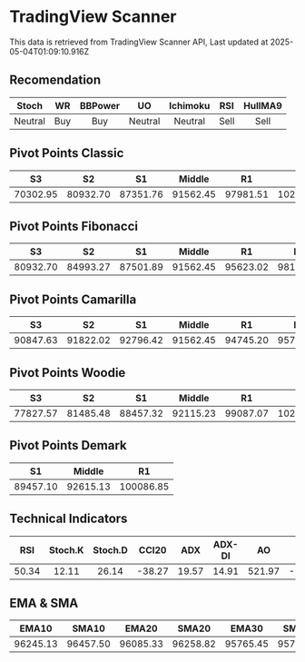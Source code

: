 # TradingView Scanner
This data is retrieved from TradingView Scanner API, Last updated at 2025-05-04T01:09:10.916Z

## Recomendation
| Stoch | WR | BBPower | UO | Ichimoku | RSI | HullMA9 |
| :---: | :---: | :---: | :---: | :---: | :---: | :---: |
| Neutral | Buy | Buy | Neutral | Neutral | Sell | Sell |

## Pivot Points Classic
| S3 | S2 | S1 | Middle | R1 | R2 | R3 |
| :---: | :---: | :---: | :---: | :---: | :---: | :---: |
| 70302.95 | 80932.70 | 87351.76 | 91562.45 | 97981.51 | 102192.20 | 112821.95 |

## Pivot Points Fibonacci
| S3 | S2 | S1 | Middle | R1 | R2 | R3 |
| :---: | :---: | :---: | :---: | :---: | :---: | :---: |
| 80932.70 | 84993.27 | 87501.89 | 91562.45 | 95623.02 | 98131.64 | 102192.20 |

## Pivot Points Camarilla
| S3 | S2 | S1 | Middle | R1 | R2 | R3 |
| :---: | :---: | :---: | :---: | :---: | :---: | :---: |
| 90847.63 | 91822.02 | 92796.42 | 91562.45 | 94745.20 | 95719.60 | 96693.99 |

## Pivot Points Woodie
| S3 | S2 | S1 | Middle | R1 | R2 | R3 |
| :---: | :---: | :---: | :---: | :---: | :---: | :---: |
| 77827.57 | 81485.48 | 88457.32 | 92115.23 | 99087.07 | 102744.98 | 109716.82 |

## Pivot Points Demark
| S1 | Middle | R1 |
| :---: | :---: | :---: |
| 89457.10 | 92615.13 | 100086.85 |

## Technical Indicators
| RSI | Stoch.K | Stoch.D | CCI20 | ADX | ADX-DI | AO | Mom | MACD | MACD | W.R | HullMA9 |
| :---: | :---: | :---: | :---: | :---: | :---: | :---: | :---: | :---: | :---: | :---: | :---: |
| 50.34 | 12.11 | 26.14 | -38.27 | 19.57 | 14.91 | 521.97 | -1053.49 | 335.30 | 497.68 | -94.80 | 95983.60 |

## EMA & SMA
| EMA10 | SMA10 | EMA20 | SMA20 | EMA30 | SMA30 | EMA50 | SMA50 | EMA100 | SMA100 | EMA200 | SMA200 |
| :---: | :---: | :---: | :---: | :---: | :---: | :---: | :---: | :---: | :---: | :---: | :---: |
| 96245.13 | 96457.50 | 96085.33 | 96258.82 | 95765.45 | 95760.74 | 94892.32 | 95227.01 | 92494.60 | 91998.44 | 89770.71 | 87264.43 |